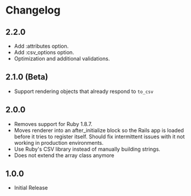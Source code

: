 # Changelog

## 2.2.0
 * Add :attributes option.
 * Add :csv_options option.
 * Optimization and additional validations.


## 2.1.0 (Beta)

 * Support rendering objects that already respond to `to_csv`

## 2.0.0

  * Removes support for Ruby 1.8.7.
  * Moves renderer into an after_initialize block so the Rails app is
    loaded before it tries to register itself. Should fix intermittent
    issues with it not working in production environments.
  * Use Ruby's CSV library instead of manually building strings.
  * Does not extend the array class anymore

## 1.0.0

  * Initial Release
